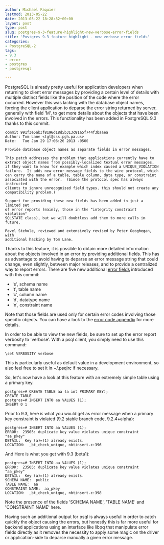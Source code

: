 ```yaml
---
author: Michael Paquier
lastmod: 2013-05-22
date: 2013-05-22 18:28:32+00:00
layout: post
type: post
slug: postgres-9-3-feature-highlight-new-verbose-error-fields
title: 'Postgres 9.3 feature highlight - new verbose error fields'
categories:
- PostgreSQL-2
tags:
- 9.3
- error
- postgres
- postgresql

---
```


PostgreSQL is already pretty useful for application developers when returning to client error messages by providing a certain level of details with multiple distinct fields like the position of the code where the error occurred. However this was lacking with the database object names, forcing the client application to deparse the error string returned by server, generally with field 'M', to get more details about the objects that have been involved in the errors. This functionality has been added in PostgreSQL 9.3 thanks to this commit. 

    commit 991f3e5ab3f8196d18d5b313c81a5f744f3baaea
    Author: Tom Lane <tgl@sss.pgh.pa.us>
    Date:   Tue Jan 29 17:06:26 2013 -0500
    
    Provide database object names as separate fields in error messages.
    
    This patch addresses the problem that applications currently have to
    extract object names from possibly-localized textual error messages,
    if they want to know for example which index caused a UNIQUE_VIOLATION
    failure.  It adds new error message fields to the wire protocol, which
    can carry the name of a table, table column, data type, or constraint
    associated with the error.  (Since the protocol spec has always instructed
    clients to ignore unrecognized field types, this should not create any
    compatibility problem.)
    
    Support for providing these new fields has been added to just a limited set
    of error reports (mainly, those in the "integrity constraint violation"
    SQLSTATE class), but we will doubtless add them to more calls in future.
    
    Pavel Stehule, reviewed and extensively revised by Peter Geoghegan, with
    additional hacking by Tom Lane.

Thanks to this feature, it is possible to obtain more detailed information about the objects involved in an error by providing additional fields. This has as advantage to avoid having to deparse an error message string that could change, even slightly, between major releases, and to provide a centralized way to report errors. There are five new additional [error fields](https://www.postgresql.org/docs/devel/static/protocol-error-fields.html) introduced with this commit:

  * 's', schema name
  * 't', table name
  * 'c', column name
  * 'd', datatype name
  * 'n', constraint name

Note that those fields are used only for certain error codes involving those specific objects. You can have a look to the [error code appendix](https://www.postgresql.org/docs/devel/static/errcodes-appendix.html) for more details.

In order to be able to view the new fields, be sure to set up the error report verbosity to 'verbose'. With a psql client, you simply need to use this command:

    \set VERBOSITY verbose

This is particularly useful as default value in a development environment, so also feel free to set it in ~/.psqlrc if necessary.

So, let's now have a look at this feature with an extremely simple table using a primary key.

    postgres=# CREATE TABLE aa (a int PRIMARY KEY);
    CREATE TABLE
    postgres=# INSERT INTO aa VALUES (1);
    INSERT 0 1

Prior to 9.3, here is what you would get as error message when a primary key constraint is violated (9.2 stable branch code, 9.2.4+alpha):

    postgres=# INSERT INTO aa VALUES (1);
    ERROR:  23505: duplicate key value violates unique constraint "aa_pkey"
    DETAIL:  Key (a)=(1) already exists.
    LOCATION:  _bt_check_unique, nbtinsert.c:396

And Here is what you get with 9.3 (beta1):

    postgres=# INSERT INTO aa VALUES (1);
    ERROR:  23505: duplicate key value violates unique constraint "aa_pkey"
    DETAIL:  Key (a)=(1) already exists.
    SCHEMA NAME:  public
    TABLE NAME:  aa
    CONSTRAINT NAME:  aa_pkey
    LOCATION:  _bt_check_unique, nbtinsert.c:398

Note the presence of the fields 'SCHEMA NAME', 'TABLE NAME' and 'CONSTRAINT NAME' here.

Having such an additional output for psql is always useful in order to catch quickly the object causing the errors, but honestly this is far more useful for backend applications using an interface like libpq that manipulate error fields directly as it removes the necessity to apply some magic on the driver or application-side to deparse manually a given error message.
